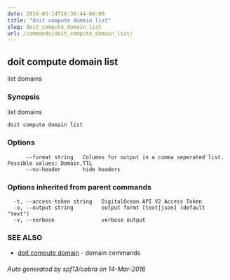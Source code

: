 ```yaml
---
date: 2016-03-14T16:30:44-04:00
title: "doit compute domain list"
slug: doit_compute_domain_list
url: /commands/doit_compute_domain_list/
---
```

## doit compute domain list

list domains

### Synopsis


list domains

```
doit compute domain list
```

### Options

```
      --format string   Columns for output in a comma seperated list. Possible values: Domain,TTL
      --no-header       hide headers
```

### Options inherited from parent commands

```
  -t, --access-token string   DigitalOcean API V2 Access Token
  -o, --output string         output formt [text|json] (default "text")
  -v, --verbose               verbose output
```

### SEE ALSO
* [doit compute domain](/commands/doit_compute_domain/)	 - domain commands

###### Auto generated by spf13/cobra on 14-Mar-2016
